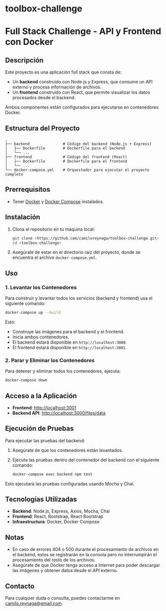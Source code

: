 # toolbox-challenge

# Full Stack Challenge - API y Frontend con Docker

## Descripción
Este proyecto es una aplicación full stack que consta de:
- Un **backend** construido con Node.js y Express, que consume un API externo y procesa información de archivos.
- Un **frontend** construido con React, que permite visualizar los datos procesados desde el backend.

Ambos componentes están configurados para ejecutarse en contenedores Docker.

## Estructura del Proyecto
```
.
├── backend               # Código del backend (Node.js + Express)
│   ├── Dockerfile        # Dockerfile para el backend
│   └── ...
├── frontend              # Código del frontend (React)
│   ├── Dockerfile        # Dockerfile para el frontend
│   └── ...
└── docker-compose.yml    # Orquestador para ejecutar el proyecto completo
```

## Prerrequisitos
- Tener [Docker](https://www.docker.com/get-started) y [Docker Compose](https://docs.docker.com/compose/install/) instalados.

## Instalación

1. Clona el repositorio en tu máquina local:
   ```bash
   git clone <https://github.com/camiloreynaga/toolbox-challenge.git>
   cd <toolbox-challenge>
   ```

2. Asegúrate de estar en el directorio raíz del proyecto, donde se encuentra el archivo `docker-compose.yml`.

## Uso

### 1. Levantar los Contenedores
Para construir y levantar todos los servicios (backend y frontend) usa el siguiente comando:

   ```bash
   docker-compose up --build
   ```

   Esto:
   - Construye las imágenes para el backend y el frontend.
   - Inicia ambos contenedores.
   - El backend estará disponible en `http://localhost:3000`.
   - El frontend estará disponible en `http://localhost:3001`.

### 2. Parar y Eliminar los Contenedores
Para detener y eliminar todos los contenedores, ejecuta:

   ```bash
   docker-compose down
   ```

## Acceso a la Aplicación

- **Frontend**: [http://localhost:3001](http://localhost:3001)
- **Backend API**: [http://localhost:3000/files/data](http://localhost:3000/files/data)

## Ejecución de Pruebas

Para ejecutar las pruebas del backend:

1. Asegúrate de que los contenedores están levantados.
2. Ejecuta las pruebas dentro del contenedor del backend con el siguiente comando:

   ```bash
   docker-compose exec backend npm test
   ```

Esto ejecutará las pruebas configuradas usando Mocha y Chai.

## Tecnologías Utilizadas

- **Backend**: Node.js, Express, Axios, Mocha, Chai
- **Frontend**: React, Bootstrap, React Bootstrap
- **Infraestructura**: Docker, Docker Compose

## Notas

- En caso de errores 404 o 500 durante el procesamiento de archivos en el backend, estos se registrarán en la consola pero no interrumpirán el procesamiento del resto de los archivos.
- Asegúrate de que Docker tenga acceso a Internet para poder descargar las imágenes y obtener datos desde el API externo.


## Contacto
Para cualquier duda o consulta, puedes contactarme en <camilo.reynaga@gmail.com>.


